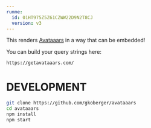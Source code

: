 ```yaml
---
runme:
  id: 01HT975Z5Z61CZWW22D9N2T8CJ
  version: v3
---
```


This renders [Avataaars](https://github.com/fangpenlin/avataaars) in a way that can be embedded!

You can build your query strings here:

    https://getavataaars.com/

# DEVELOPMENT

```sh {"id":"01HT975Z5Y6S194PPMSYXTQDQS"}
git clone https://github.com/gkoberger/avataaars
cd avataaars
npm install
npm start

```
